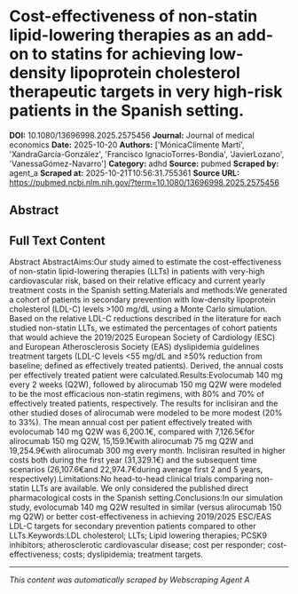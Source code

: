 # Cost-effectiveness of non-statin lipid-lowering therapies as an add-on to statins for achieving low-density lipoprotein cholesterol therapeutic targets in very high-risk patients in the Spanish setting.

**DOI:** 10.1080/13696998.2025.2575456
**Journal:** Journal of medical economics
**Date:** 2025-10-20
**Authors:** ['MónicaClimente Martí', 'XandraGarcía-González', 'Francisco IgnacioTorres-Bondia', 'JavierLozano', 'VanessaGómez-Navarro']
**Category:** adhd
**Source:** pubmed
**Scraped by:** agent_a
**Scraped at:** 2025-10-21T10:56:31.755361
**Source URL:** https://pubmed.ncbi.nlm.nih.gov/?term=10.1080/13696998.2025.2575456

## Abstract



## Full Text Content

Abstract AbstractAims:Our study aimed to estimate the cost-effectiveness of non-statin lipid-lowering therapies (LLTs) in patients with very-high cardiovascular risk, based on their relative efficacy and current yearly treatment costs in the Spanish setting.Materials and methods:We generated a cohort of patients in secondary prevention with low-density lipoprotein cholesterol (LDL-C) levels >100 mg/dL using a Monte Carlo simulation. Based on the relative LDL-C reductions described in the literature for each studied non-statin LLTs, we estimated the percentages of cohort patients that would achieve the 2019/2025 European Society of Cardiology (ESC) and European Atherosclerosis Society (EAS) dyslipidemia guidelines treatment targets (LDL-C levels <55 mg/dL and ≥50% reduction from baseline; defined as effectively treated patients). Derived, the annual costs per effectively treated patient were calculated.Results:Evolocumab 140 mg every 2 weeks (Q2W), followed by alirocumab 150 mg Q2W were modeled to be the most efficacious non-statin regimens, with 80% and 70% of effectively treated patients, respectively. The results for inclisiran and the other studied doses of alirocumab were modeled to be more modest (20% to 33%). The mean annual cost per patient effectively treated with evolocumab 140 mg Q2W was 6,200.1€, compared with 7,126.5€for alirocumab 150 mg Q2W, 15,159.1€with alirocumab 75 mg Q2W and 19,254.9€with alirocumab 300 mg every month. Inclisiran resulted in higher costs both during the first year (31,329.1€) and the subsequent time scenarios (26,107.6€and 22,974.7€during average first 2 and 5 years, respectively).Limitations:No head-to-head clinical trials comparing non-statin LLTs are available. We only considered the published direct pharmacological costs in the Spanish setting.Conclusions:In our simulation study, evolocumab 140 mg Q2W resulted in similar (versus alirocumab 150 mg Q2W) or better cost-effectiveness in achieving 2019/2025 ESC/EAS LDL-C targets for secondary prevention patients compared to other LLTs.Keywords:LDL cholesterol; LLTs; Lipid lowering therapies; PCSK9 inhibitors; atherosclerotic cardiovascular disease; cost per responder; cost-effectiveness; costs; dyslipidemia; treatment targets.

---
*This content was automatically scraped by Webscraping Agent A*

